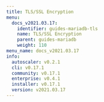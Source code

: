 ```yaml
---
title: TLS/SSL Encryption
menu:
  docs_v2021.03.17:
    identifier: guides-mariadb-tls
    name: TLS/SSL Encryption
    parent: guides-mariadb
    weight: 110
menu_name: docs_v2021.03.17
info:
  autoscaler: v0.2.1
  cli: v0.17.1
  community: v0.17.1
  enterprise: v0.4.1
  installer: v0.17.1
  version: v2021.03.17
---
```


